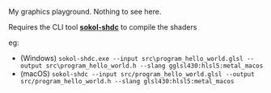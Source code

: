 My graphics playground. Nothing to see here.

Requires the CLI tool **[sokol-shdc](https://github.com/floooh/sokol-tools/blob/master/docs/sokol-shdc.md)** to compile the shaders

eg:

-   (Windows) `sokol-shdc.exe --input src\program_hello_world.glsl --output src\program_hello_world.h --slang gglsl430:hlsl5:metal_macos`
-   (macOS) `sokol-shdc --input src/program_hello_world.glsl --output src/program_hello_world.h --slang glsl430:hlsl5:metal_macos`
